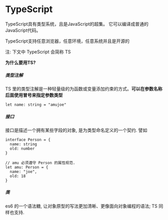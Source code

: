 # TypeScript

TypeScript具有类型系统，且是JavaScript的超集。 它可以编译成普通的JavaScript代码。

 TypeScript支持任意浏览器，任意环境，任意系统并且是开源的

注: 下文中 TypeScript 会简称 TS



**为什么要用TS?**





##### 类型注解

TS 里的类型注解是一种轻量级的为函数或变量添加约束的方式。**可以在参数名称后面使用冒号来指定参数类型**

```
let name: string = "amujoe"
```



##### 接口

接口是描述一个拥有某些字段的对象, 是为类型命名定义的一个契约. 譬如

```
interface Person = {
  name: string
  old: number
}

// amu 必须遵守 Person 的属性规范.
let amu: Person = {
  name: "joe",
  old: 18
}
```



##### 类

es6 的一个语法糖, 让对象原型的写法更加清晰、更像面向对象编程的语法; TS 同样也支持.

